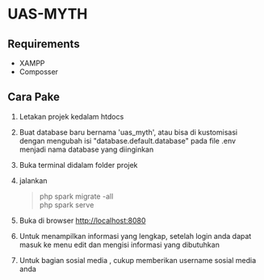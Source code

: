 # UAS-MYTH
## Requirements

- XAMPP
- Composser

## Cara Pake

1. Letakan projek kedalam htdocs

2. Buat database baru bernama 'uas_myth', atau bisa di kustomisasi dengan mengubah isi "database.default.database" pada file .env menjadi nama database yang diinginkan

3. Buka terminal didalam folder projek

4. jalankan

   > php spark migrate -all  
   > php spark serve

5. Buka di browser [http://localhost:8080](http://localhost:8080/)

6. Untuk menampilkan informasi yang lengkap, setelah login anda dapat masuk ke menu edit dan mengisi informasi yang dibutuhkan

7. Untuk bagian sosial media , cukup memberikan username sosial media anda 
